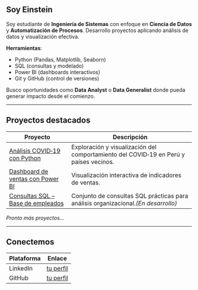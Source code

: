 ##  Soy Einstein

Soy estudiante de **Ingeniería de Sistemas** con enfoque en **Ciencia de Datos** y **Automatización de Procesos**. Desarrollo proyectos aplicando análisis de datos y visualización efectiva.

**Herramientas**:
- Python (Pandas, Matplotlib, Seaborn)  
- SQL (consultas y modelado)  
- Power BI (dashboards interactivos)  
- Git y GitHub (control de versiones)

Busco oportunidades como **Data Analyst** o **Data Generalist** donde pueda generar impacto desde el comienzo.

---

##  Proyectos destacados

| Proyecto | Descripción |
|----------|-------------|
| [Análisis COVID‑19 con Python](https://github.com/einstein-data/covid19-data-analysis) | Exploración y visualización del comportamiento del COVID‑19 en Perú y países vecinos. |
| [Dashboard de ventas con Power BI](https://github.com/einstein-data/Dashboard-Ventas-Power-BI) | Visualización interactiva de indicadores de ventas.|
| [Consultas SQL – Base de empleados](https://github.com/tu_usuario/consultas-sql-empleados) | Conjunto de consultas SQL prácticas para análisis organizacional.*(En desarrollo)*|

*Pronto más proyectos…*

---

##  Conectemos

| Plataforma | Enlace |
|------------|--------|
| LinkedIn   | [tu perfil](https://www.linkedin.com/in/einsteincarrerachavez) |
| GitHub     | [tu perfil](https://github.com/einstein-data) |

